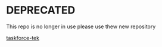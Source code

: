 # DEPRECATED 
This repo is no longer in use please use thew new repository 

[taskforce-tek](https://github.com/taskforcetek-code/terraform-modules)

